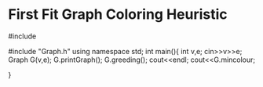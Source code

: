 # First Fit Graph Coloring Heuristic

#include <iostream>

#include "Graph.h"
using namespace std;
int main(){
	int v,e;
	cin>>v>>e;
	Graph G(v,e);
	G.printGraph();
	G.greeding();
	cout<<endl;
	cout<<G.mincolour;

}
